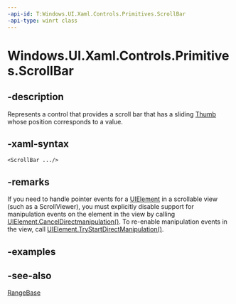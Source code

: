 ```yaml
---
-api-id: T:Windows.UI.Xaml.Controls.Primitives.ScrollBar
-api-type: winrt class
---
```


<!-- Class syntax.
public class ScrollBar : Windows.UI.Xaml.Controls.Primitives.RangeBase, Windows.UI.Xaml.Controls.Primitives.IScrollBar
-->

# Windows.UI.Xaml.Controls.Primitives.ScrollBar

## -description

Represents a control that provides a scroll bar that has a sliding [Thumb](thumb.md) whose position corresponds to a value.



## -xaml-syntax

```xaml
<ScrollBar .../>
```

## -remarks

If you need to handle pointer events for a [UIElement](../windows.ui.xaml/uielement.md) in a scrollable view (such as a ScrollViewer), you must explicitly disable support for manipulation events on the element in the view by calling [UIElement.CancelDirectmanipulation()](../windows.ui.xaml/uielement_canceldirectmanipulations_1164631120.md). To re-enable manipulation events in the view, call [UIElement.TryStartDirectManipulation()](../windows.ui.xaml/uielement_trystartdirectmanipulation_1983346775.md).

## -examples

## -see-also

[RangeBase](rangebase.md)
